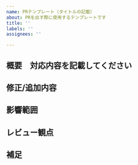 ```yaml
---
name: PRテンプレート（タイトルの記載）
about: PRを出す際に使用するテンプレートです
title: ''
labels: ''
assignees: ''

---
```


## 概要　対応内容を記載してください

## 修正/追加内容

## 影響範囲

## レビュー観点

## 補足

